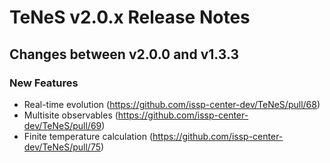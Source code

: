 # TeNeS v2.0.x Release Notes

## Changes between v2.0.0 and v1.3.3

### New Features

- Real-time evolution (https://github.com/issp-center-dev/TeNeS/pull/68)
- Multisite observables (https://github.com/issp-center-dev/TeNeS/pull/69)
- Finite temperature calculation (https://github.com/issp-center-dev/TeNeS/pull/75)
